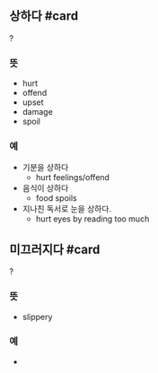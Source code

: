 ## 상하다 #card
?
### 뜻
- hurt
- offend
- upset
- damage
- spoil
### 예
- 기분을 상하다
	- hurt feelings/offend
- 음식이 상하다
	- food spoils
- 지나친 독서로 눈을 상하다.
	- hurt eyes by reading too much
<!--SR:!2025-01-23,23,250-->

## 미끄러지다 #card
?
### 뜻
- slippery
### 예
-
<!--SR:!2025-01-29,23,250-->

